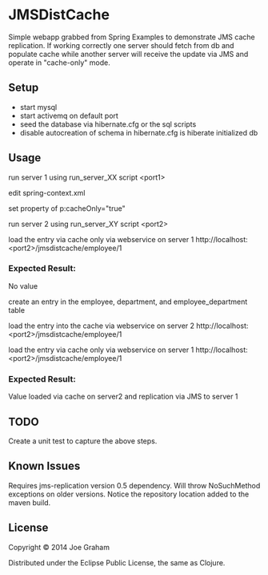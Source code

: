 # JMSDistCache

Simple webapp grabbed from Spring Examples to demonstrate JMS cache replication.  If working correctly one server should fetch from db and populate cache while another server will receive the update via JMS and operate in "cache-only" mode.

## Setup
* start mysql
* start activemq on default port
* seed the database via hibernate.cfg or the sql scripts
* disable autocreation of schema in hibernate.cfg is hiberate initialized db

## Usage

run server 1 using run_server_XX script \<port1\>

edit spring-context.xml

set property of p:cacheOnly="true"

run server 2 using run_server_XY script \<port2\>

load the entry via cache only via webservice on server 1
http://localhost:\<port2\>/jmsdistcache/employee/1

### Expected Result:
No value

create an entry in the employee, department, and employee_department table

load the entry into the cache via webservice on server 2
http://localhost:\<port2\>/jmsdistcache/employee/1

load the entry via cache only via webservice on server 1
http://localhost:\<port2\>/jmsdistcache/employee/1

### Expected Result:
Value loaded via cache on server2 and replication via JMS to server 1


## TODO
Create a unit test to capture the above steps.


## Known Issues
Requires jms-replication version 0.5 dependency.  Will throw NoSuchMethod exceptions on older versions.  Notice the repository location added to the maven build.

## License

Copyright © 2014 Joe Graham

Distributed under the Eclipse Public License, the same as Clojure.
